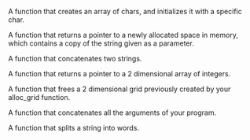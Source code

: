A function that creates an array of chars, and initializes it with a specific char.

A function that returns a pointer to a newly allocated space in memory, which contains a copy of the string given as a parameter.

A function that concatenates two strings.

A function that returns a pointer to a 2 dimensional array of integers.

A function that frees a 2 dimensional grid previously created by your alloc_grid function.

A function that concatenates all the arguments of your program.

A function that splits a string into words.


